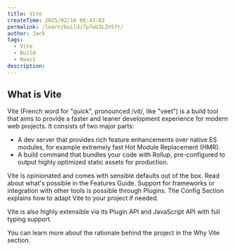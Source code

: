 ```yaml
---
title: Vite
createTime: 2025/02/16 08:43:02
permalink: /learn/build/7p7wU3LZn5ft/
author: Jack
tags:
  - Vite
  - Build
  - React
description: 
---
```


## What is Vite

Vite (French word for "quick", pronounced /vit/, like "veet") is a build tool that aims to provide a faster and leaner development experience for modern web projects. It consists of two major parts:

- A dev server that provides rich feature enhancements over native ES modules, for example extremely fast Hot Module Replacement (HMR).
- A build command that bundles your code with Rollup, pre-configured to output highly optimized static assets for production.

Vite is opinionated and comes with sensible defaults out of the box. Read about what's possible in the Features Guide. Support for frameworks or integration with other tools is possible through Plugins. The Config Section explains how to adapt Vite to your project if needed.

Vite is also highly extensible via its Plugin API and JavaScript API with full typing support.

You can learn more about the rationale behind the project in the Why Vite section.

